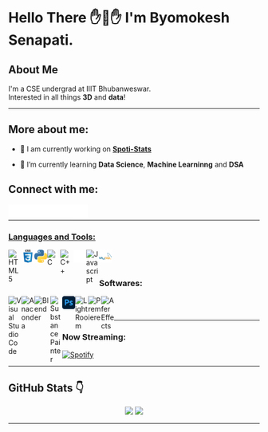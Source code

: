 # Hello There ✋👋✋ I'm Byomokesh Senapati.
## **About Me**

I'm a CSE undergrad at IIIT Bhubanweswar.<br>
Interested in all things **3D** and **data**! 



---

## More about me:

- 🔭 I am currently working on [**Spoti-Stats**](https://github.com/metarex21/Spoti-Stats)

- 🌱  I’m currently learning **Data Science**, **Machine Learninng** and **DSA**

## Connect with me: 
<!-- [Mail](mailto:byomokesh21@gmail.com) | [Telegram](https://t.me/metarex4d) | [LinkedIn](https://www.linkedin.com/in/byomokesh-senapati-12a767201/) | [Instagram](https://www.instagram.com/_.m_e_t_a_r_e_x._/)  -->

<a href="mailto:byomosenapati@gmail.com" target="_blank"><img align="left" alt="Byomokesh | Gmail" width="26px" src="https://github.com/metarex21/metarex21/blob/main/Logos/gmail.svg" />

<a href="https://www.linkedin.com/in/byomokesh-senapati-12a767201/" target="_blank"><img align="left" alt="Byomokesh | LinkedIn" width="26px" src="https://github.com/Aakarsh-B/trying-repos/blob/master/linkedin.svg" />
 
 <a href="https://t.me/metarex4d" target="_blank"><img align="left" alt="Telegram" width="26px" src="https://github.com/metarex21/metarex21/blob/main/Logos/telegram.svg" />
  
<a href="https://www.behance.net/byomokesenapat" target="_blank"><img align="left" alt="Byomokesh | Behance" width="26px" src="https://github.com/Aakarsh-B/trying-repos/blob/master/behance.svg" />

<a href="https://www.instagram.com/_.m_e_t_a_r_e_x._/" target="_blank"><img align="left" alt="Byomokesh | Instagram" width="26px" src="https://github.com/Aakarsh-B/trying-repos/blob/master/insta.svg" />
<a href="https://twitter.com/Aakarsh-Bhttps://www.w3.org/html/" target="_blank"><img align="left" alt="Aakarsh B | Twitter" width="30px" src="https://github.com/Aakarsh-B/trying-repos/blob/master/twitter.svg" />


<br />

---
 
<!-- ## **💻Languages and frameworks I've worked with till now:**

<p align="center">
<img title="C" alt="C" src="https://raw.githubusercontent.com/jmnote/z-icons/master/svg/c.svg" width="30px">
<img title="C++" alt="C++" src="https://raw.githubusercontent.com/jmnote/z-icons/master/svg/cpp.svg" width="30px">
<img title="Python" alt="Python" src="https://raw.githubusercontent.com/jmnote/z-icons/master/svg/python.svg" width="30px">
<img title="HTML" alt="HTML" src="https://upload.wikimedia.org/wikipedia/commons/6/61/HTML5_logo_and_wordmark.svg" width="40px">
<img title="CSS" alt="CSS" src="https://upload.wikimedia.org/wikipedia/commons/3/3d/CSS.3.svg" width="30px">
<img title="Javascript" alt="Javascript" src="https://raw.githubusercontent.com/dereknguyen269/dereknguyen269/master/images/js.png" width="30px">
<img title="MySQL" alt="MySQL" src="https://raw.githubusercontent.com/devicons/devicon/2ae2a900d2f041da66e950e4d48052658d850630/icons/mysql/mysql-original-wordmark.svg" width="40px" > -->
 
<!--  &nbsp;<div align="center">
 [![Spotify](https://novatorem-nu-five-45.vercel.app//api/spotify?background_color=0d1117&border_color=ffffff)](https://open.spotify.com/user/dcvxa8wbg6gxbdxgt6fa32veq)
</div> -->

### Languages and Tools:<br />
<!-- HTML CSS python c c++ github js mysql -->

<a href="https://www.w3.org/html/" target="_blank"><img title="HTML5" img align="left" alt="HTML5" width="26px" src="https://upload.wikimedia.org/wikipedia/commons/6/61/HTML5_logo_and_wordmark.svg" /></a>

<a href="https://www.w3schools.com/css/" target="_blank"><img title="CSS" img align="left" alt="CSS3" width="26px" src="https://raw.githubusercontent.com/github/explore/80688e429a7d4ef2fca1e82350fe8e3517d3494d/topics/css/css.png" /></a>

<a href="https://www.python.org" target="_blank"> <img align="left" img title="Python" alt="Python" width="26px" src="https://github.com/Aakarsh-B/trying-repos/blob/master/python-5.svg?raw=true" /> </a>

<a href="https://www.cprogramming.com/" target="_blank"> <img title="C" img align="left" alt="C" width="26px" src="https://raw.githubusercontent.com/jmnote/z-icons/master/svg/c.svg"/> </a>

<a href="https://www.w3schools.com/cpp/" target="_blank"> <img title="C++" img align="left" alt="C++" width="26px" src="https://raw.githubusercontent.com/jmnote/z-icons/master/svg/cpp.svg"/> </a>

<img title="GitHub" img align="left" alt="GitHub" width="26px" src="https://github.com/Aakarsh-B/trying-repos/blob/master/github.svg" />

<img title="Javascript" align="left" alt="Javascript" src="https://raw.githubusercontent.com/dereknguyen269/dereknguyen269/master/images/js.png" width="26px">

<img title="MySQL" align="left" alt="MySQL" src="https://raw.githubusercontent.com/devicons/devicon/2ae2a900d2f041da66e950e4d48052658d850630/icons/mysql/mysql-original-wordmark.svg" width="26px" >
<br />
<br />

### Softwares:

<img align="left" alt="Visual Studio Code" img title="Visual Studio Code" width="26px" src="https://upload.wikimedia.org/wikipedia/commons/9/9a/Visual_Studio_Code_1.35_icon.svg" />

<a href="https://www.anaconda.com/" target="_blank"> <img align="left" img title="Anaconda" alt="Anaconda" width="26px" src="https://www.anaconda.com/assets/build/img/anaconda_logo_circle.svg" /> </a>


<a href="https://www.blender.org" target="_blank"> <img title="Blender" img align="left" alt="Blender" width="32px" src="https://upload.wikimedia.org/wikipedia/commons/0/0c/Blender_logo_no_text.svg"/> </a>

<a href="https://www.adobe.com/in/products/substance3d-painter.html" target="_blank"> <img title="Substance Painter" img align="left" alt="Substance Painter" width="24px" src="https://cdn.worldvectorlogo.com/logos/substance-painter.svg"/> </a>

<a href="https://www.photoshop.com/en" target="_blank"> <img align="left" img title="Photoshop" alt="Photoshop" width="26px" src="https://github.com/Aakarsh-B/trying-repos/blob/master/photoshop.png?raw=true"/> </a>

<a href="https://lightroom.adobe.com/home" target="_blank"> <img align="left" img title="Lightroom" alt="LightRoom" width="26px" src="https://upload.wikimedia.org/wikipedia/commons/b/b6/Adobe_Photoshop_Lightroom_CC_logo.svg" /> </a>

<a href="https://lightroom.adobe.com/hom" target="_blank"> <img align="left" img title="Premiere" alt="Premiere" width="26px" src="https://upload.wikimedia.org/wikipedia/commons/4/40/Adobe_Premiere_Pro_CC_icon.svg" /> </a>

<a href="https://www.adobe.com/in/products/aftereffects.html" target="_blank"> <img align="left" img title="After Effects" alt="Afer Effects" width="26px" src="https://upload.wikimedia.org/wikipedia/commons/c/cb/Adobe_After_Effects_CC_icon.svg" /> </a>








<br />
<br />

---



### Now Streaming:

 [![Spotify](https://showtify21.vercel.app//api/spotify)](https://open.spotify.com/user/dcvxa8wbg6gxbdxgt6fa32veq) 
<br/>

 
 </p>
 
 ---
## **GitHub Stats 👇** 

<p align="center">
  <img src = "https://github-readme-stats.vercel.app/api?username=metarex21&show_icons=true&theme=omni&locale=en" height="150px">
  <img src = "https://github-readme-stats.vercel.app/api/top-langs/?username=metarex21&theme=omni&show_icons=true&layout=compact" height="150px">
</p>

---

 

